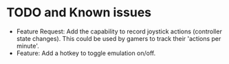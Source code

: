 # TODO and Known issues

- Feature Request: Add the capability to record joystick actions (controller state changes). This could be used by gamers to track their 'actions per minute'.
- Feature: Add a hotkey to toggle emulation on/off.
